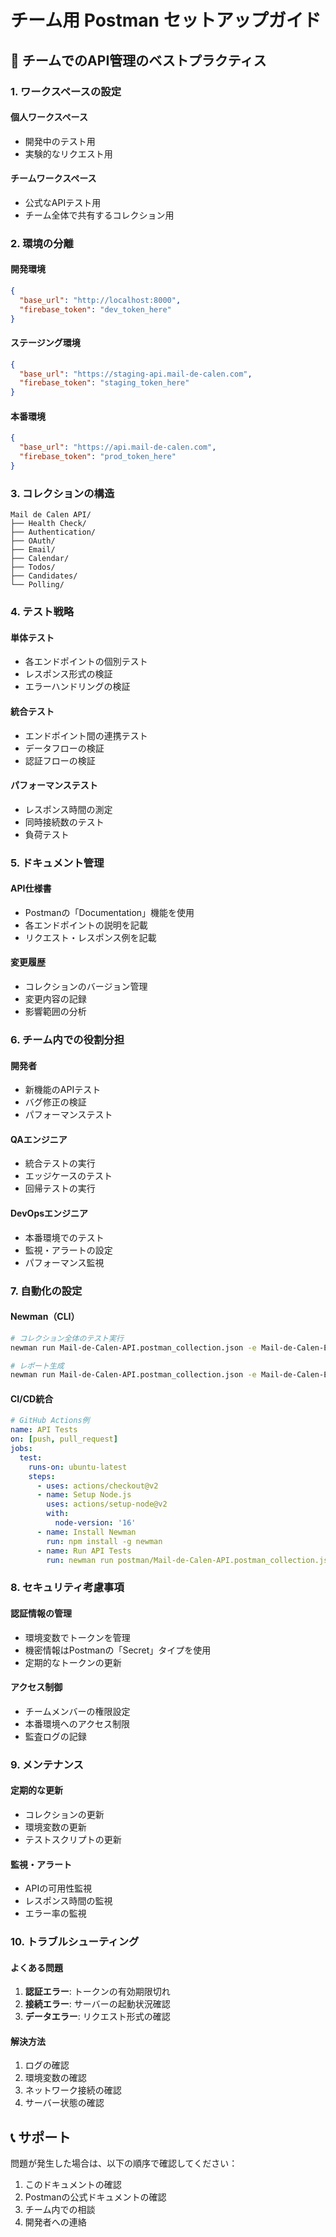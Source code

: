 # チーム用 Postman セットアップガイド

## 🎯 チームでのAPI管理のベストプラクティス

### 1. ワークスペースの設定

#### 個人ワークスペース
- 開発中のテスト用
- 実験的なリクエスト用

#### チームワークスペース
- 公式なAPIテスト用
- チーム全体で共有するコレクション用

### 2. 環境の分離

#### 開発環境
```json
{
  "base_url": "http://localhost:8000",
  "firebase_token": "dev_token_here"
}
```

#### ステージング環境
```json
{
  "base_url": "https://staging-api.mail-de-calen.com",
  "firebase_token": "staging_token_here"
}
```

#### 本番環境
```json
{
  "base_url": "https://api.mail-de-calen.com",
  "firebase_token": "prod_token_here"
}
```

### 3. コレクションの構造

```
Mail de Calen API/
├── Health Check/
├── Authentication/
├── OAuth/
├── Email/
├── Calendar/
├── Todos/
├── Candidates/
└── Polling/
```

### 4. テスト戦略

#### 単体テスト
- 各エンドポイントの個別テスト
- レスポンス形式の検証
- エラーハンドリングの検証

#### 統合テスト
- エンドポイント間の連携テスト
- データフローの検証
- 認証フローの検証

#### パフォーマンステスト
- レスポンス時間の測定
- 同時接続数のテスト
- 負荷テスト

### 5. ドキュメント管理

#### API仕様書
- Postmanの「Documentation」機能を使用
- 各エンドポイントの説明を記載
- リクエスト・レスポンス例を記載

#### 変更履歴
- コレクションのバージョン管理
- 変更内容の記録
- 影響範囲の分析

### 6. チーム内での役割分担

#### 開発者
- 新機能のAPIテスト
- バグ修正の検証
- パフォーマンステスト

#### QAエンジニア
- 統合テストの実行
- エッジケースのテスト
- 回帰テストの実行

#### DevOpsエンジニア
- 本番環境でのテスト
- 監視・アラートの設定
- パフォーマンス監視

### 7. 自動化の設定

#### Newman（CLI）
```bash
# コレクション全体のテスト実行
newman run Mail-de-Calen-API.postman_collection.json -e Mail-de-Calen-Environment.postman_environment.json

# レポート生成
newman run Mail-de-Calen-API.postman_collection.json -e Mail-de-Calen-Environment.postman_environment.json --reporters cli,html --reporter-html-export report.html
```

#### CI/CD統合
```yaml
# GitHub Actions例
name: API Tests
on: [push, pull_request]
jobs:
  test:
    runs-on: ubuntu-latest
    steps:
      - uses: actions/checkout@v2
      - name: Setup Node.js
        uses: actions/setup-node@v2
        with:
          node-version: '16'
      - name: Install Newman
        run: npm install -g newman
      - name: Run API Tests
        run: newman run postman/Mail-de-Calen-API.postman_collection.json -e postman/Mail-de-Calen-Environment.postman_environment.json
```

### 8. セキュリティ考慮事項

#### 認証情報の管理
- 環境変数でトークンを管理
- 機密情報はPostmanの「Secret」タイプを使用
- 定期的なトークンの更新

#### アクセス制御
- チームメンバーの権限設定
- 本番環境へのアクセス制限
- 監査ログの記録

### 9. メンテナンス

#### 定期的な更新
- コレクションの更新
- 環境変数の更新
- テストスクリプトの更新

#### 監視・アラート
- APIの可用性監視
- レスポンス時間の監視
- エラー率の監視

### 10. トラブルシューティング

#### よくある問題
1. **認証エラー**: トークンの有効期限切れ
2. **接続エラー**: サーバーの起動状況確認
3. **データエラー**: リクエスト形式の確認

#### 解決方法
1. ログの確認
2. 環境変数の確認
3. ネットワーク接続の確認
4. サーバー状態の確認

## 📞 サポート

問題が発生した場合は、以下の順序で確認してください：

1. このドキュメントの確認
2. Postmanの公式ドキュメントの確認
3. チーム内での相談
4. 開発者への連絡
